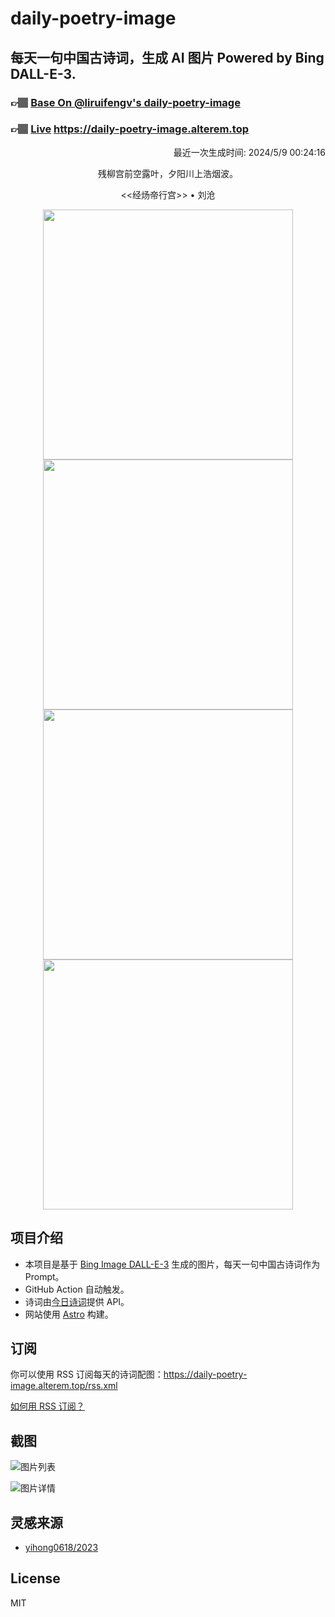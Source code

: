 
# daily-poetry-image

## 每天一句中国古诗词，生成 AI 图片 Powered by Bing DALL-E-3.

### 👉🏽 [Base On @liruifengv's daily-poetry-image](https://github.com/liruifengv/daily-poetry-image)

### 👉🏽 [Live](https://daily-poetry-image.alterem.top/) https://daily-poetry-image.alterem.top

<p align="right">
  最近一次生成时间: 2024/5/9 00:24:16
</p>
<p align="center">
残柳宫前空露叶，夕阳川上浩烟波。
</p>
<p align="center">
<<经炀帝行宫>> • 刘沧
</p>
<p align="center">
<img src="https://tse3.mm.bing.net/th/id/OIG4.HT.WTCnyRkParGVyqf_J" height="400" width="400" />
<img src="https://tse3.mm.bing.net/th/id/OIG4.JCWUx_pXwzABrNwLvnRz" height="400" width="400" />
<img src="https://tse1.mm.bing.net/th/id/OIG4.V_ySs6VMij5MFNBsPhGa" height="400" width="400" />
<img src="https://tse2.mm.bing.net/th/id/OIG4.DFDnvxgcK5yv009HW2NO" height="400" width="400" />
</p>

## 项目介绍

-   本项目是基于 [Bing Image DALL-E-3](https://www.bing.com/images/create) 生成的图片，每天一句中国古诗词作为 Prompt。
-   GitHub Action 自动触发。
-   诗词由[今日诗词](https://www.jinrishici.com/)提供 API。
-   网站使用 [Astro](https://astro.build) 构建。

## 订阅

你可以使用 RSS 订阅每天的诗词配图：https://daily-poetry-image.alterem.top/rss.xml

[如何用 RSS 订阅？](https://zhuanlan.zhihu.com/p/55026716)

## 截图

![图片列表](./screenshots/Snipaste_2023-12-28_21-00-26.png)

![图片详情](./screenshots/Snipaste_2023-12-28_21-00-53.png)

## 灵感来源

-   [yihong0618/2023](https://github.com/yihong0618/2023)

## License

MIT
